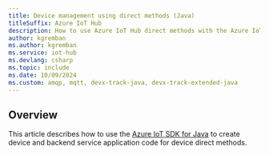 ```yaml
---
title: Device management using direct methods (Java)
titleSuffix: Azure IoT Hub
description: How to use Azure IoT Hub direct methods with the Azure IoT SDK for Java for device management tasks including invoking a remote device reboot.
author: kgremban
ms.author: kgremban
ms.service: iot-hub
ms.devlang: csharp
ms.topic: include
ms.date: 10/09/2024
ms.custom: amqp, mqtt, devx-track-java, devx-track-extended-java
---
```


## Overview

This article describes how to use the [Azure IoT SDK for Java](https://github.com/Azure/azure-iot-sdk-java) to create device and backend service application code for device direct methods.
